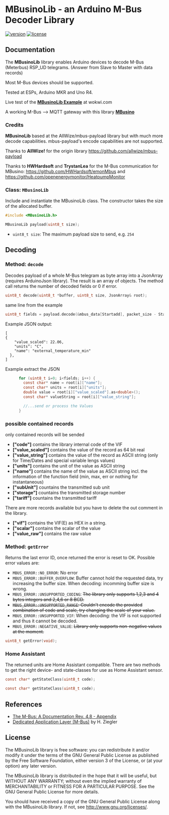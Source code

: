 # MBusinoLib - an Arduino M-Bus Decoder Library

[![version](https://img.shields.io/badge/version-0.9.6-brightgreen.svg)](CHANGELOG.md)
[![license](https://img.shields.io/badge/license-GPL--3.0-orange.svg)](LICENSE)


## Documentation

The **MBusinoLib** library enables Arduino devices to decode M-Bus (Meterbus) RSP_UD telegrams. (Answer from Slave to Master with data records)

Most M-Bus devices should be supported.

Tested at ESPs, Arduino MKR and Uno R4.

Live test of the [**MBusinoLib Example**](https://wokwi.com/projects/402235052803622913) at wokwi.com

A working M-Bus --> MQTT gateway with this library [**MBusino**](https://github.com/Zeppelin500/MBusino)

### Credits

**MBusinoLib** based at the AllWize/mbus-payload library but with much more decode capabilities. mbus-payload's encode capabilities are not supported.

Thanks to **AllWize!** for the origin library https://github.com/allwize/mbus-payload 

Thanks to **HWHardsoft** and **TrystanLea** for the M-Bus communication for MBusino: https://github.com/HWHardsoft/emonMbus and https://github.com/openenergymonitor/HeatpumpMonitor

### Class: `MBusinoLib`

Include and instantiate the MBusinoLib class. The constructor takes the size of the allocated buffer.

```c
#include <MBusinoLib.h>

MBusinoLib payload(uint8_t size);
```

- `uint8_t size`: The maximum payload size to send, e.g. `254`

## Decoding

### Method: `decode`

Decodes payload of a whole M-Bus telegram as byte array into a JsonArray (requires ArduinoJson library). The result is an array of objects. The method call returns the number of decoded fields or 0 if error.

```c
uint8_t decode(uint8_t *buffer, uint8_t size, JsonArray& root);
```

same line from the example
```c
uint8_t fields = payload.decode(&mbus_data[Startadd], packet_size - Startadd - 2, root); 
```

Example JSON output:

```
[
{
    "value_scaled": 22.06,
    "units": "C",
    "name": "external_temperature_min"
  },
]
```

Example extract the JSON

```c
      for (uint8_t i=0; i<fields; i++) {
        const char* name = root[i]["name"];
        const char* units = root[i]["units"];           
        double value = root[i]["value_scaled"].as<double>(); 
        const char* valueString = root[i]["value_string"];   

        //...send or process the Values
      }
```
### possible contained records
only contained records will be sended

* **["code"]** contains the library internal code of the VIF
* **["value_scaled"]** contains the value of the record as 64 bit real
* **["value_string"]** contains the value of the record as ASCII string (only for Time/Dates and special variable lengs values)
* **["units"]** contains the unit of the value as ASCII string
* **["name"]** contains the name of the value as ASCII string incl. the information of the function field (min, max, err or nothing for instantaneous)
* **["subUnit"]** countains the transmitted sub unit
* **["storage"]** countains the transmitted storage number
* **["tariff"]** countains the transmitted tariff

There are more records available but you have to delete the out comment in the library.

* **["vif"]** contains the VIF(E) as HEX in a string.
* **["scalar"]** contains the scalar of the value
* **["value_raw"]** contains the raw value


### Method: `getError`

Returns the last error ID, once returned the error is reset to OK. Possible error values are:

* `MBUS_ERROR::NO_ERROR`: No error
* `MBUS_ERROR::BUFFER_OVERFLOW`: Buffer cannot hold the requested data, try increasing the buffer size. When decoding: incomming buffer size is wrong.
* `MBUS_ERROR::UNSUPPORTED_CODING`: ~~The library only supports 1,2,3 and 4 bytes integers and 2,4,6 or 8 BCD.~~
* ~~`MBUS_ERROR::UNSUPPORTED_RANGE`: Couldn't encode the provided combination of code and scale, try changing the scale of your value.~~
* `MBUS_ERROR::UNSUPPORTED_VIF`: When decoding: the VIF is not supported and thus it cannot be decoded.
* `MBUS_ERROR::NEGATIVE_VALUE`: ~~Library only supports non-negative values at the moment.~~

```c
uint8_t getError(void);
```


### Home Assistant

The returned units are Home Assistant compatible. 
There are two methods to get the right device- and state-classes for use as Home Assistant sensor.

```c
const char* getStateClass(uint8_t code);
```

```c
const char* getStateClass(uint8_t code);
```


## References

* [The M-Bus: A Documentation Rev. 4.8 - Appendix](https://m-bus.com/assets/downloads/MBDOC48.PDF)
* [Dedicated Application Layer (M-Bus)](https://datasheet.datasheetarchive.com/originals/crawler/m-bus.com/ba82a2f0a320ffda901a2d9814f48c24.pdf) by H. Ziegler

## License


The MBusinoLib library is free software: you can redistribute it and/or modify
it under the terms of the GNU General Public License as published by
the Free Software Foundation, either version 3 of the License, or
(at your option) any later version.

The MBusinoLib library is distributed in the hope that it will be useful,
but WITHOUT ANY WARRANTY; without even the implied warranty of
MERCHANTABILITY or FITNESS FOR A PARTICULAR PURPOSE.  See the
GNU General Public License for more details.

You should have received a copy of the GNU General Public License
along with the MBusinoLib library.  If not, see <http://www.gnu.org/licenses/>.
